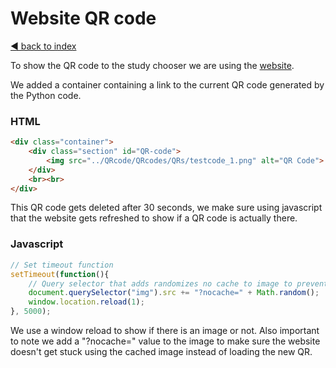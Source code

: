 # Website QR code

[◄ back to index](../index.md)

To show the QR code to the study chooser we are using the [website](../website/website.md).

We added a container containing a link to the current QR code generated by the Python code.
### HTML
```html
<div class="container">
    <div class="section" id="QR-code">
        <img src="../QRcode/QRcodes/QRs/testcode_1.png" alt="QR Code">
    </div>
    <br><br>
</div>
```

This QR code gets deleted after 30 seconds, we make sure using javascript that the website gets refreshed to show if a QR code is actually there.

### Javascript
```javascript
// Set timeout function
setTimeout(function(){
    // Query selector that adds randomizes no cache to image to prevent the website from loading the cache
    document.querySelector("img").src += "?nocache=" + Math.random();
    window.location.reload(1);
}, 5000);
```

We use a window reload to show if there is an image or not. Also important to note we add a "?nocache=" value to the image to make sure the website doesn't get stuck using the cached image instead of loading the new QR.
